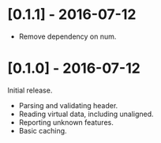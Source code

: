 # [0.1.1] - 2016-07-12

* Remove dependency on num.


# [0.1.0] - 2016-07-12

Initial release.

* Parsing and validating header.
* Reading virtual data, including unaligned.
* Reporting unknown features.
* Basic caching.
